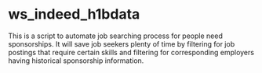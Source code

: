 # ws_indeed_h1bdata
This is a script to automate job searching process for people need sponsorships. It will save job seekers plenty of time by filtering for job postings that require certain skills and filtering for corresponding employers having historical sponsorship information.
